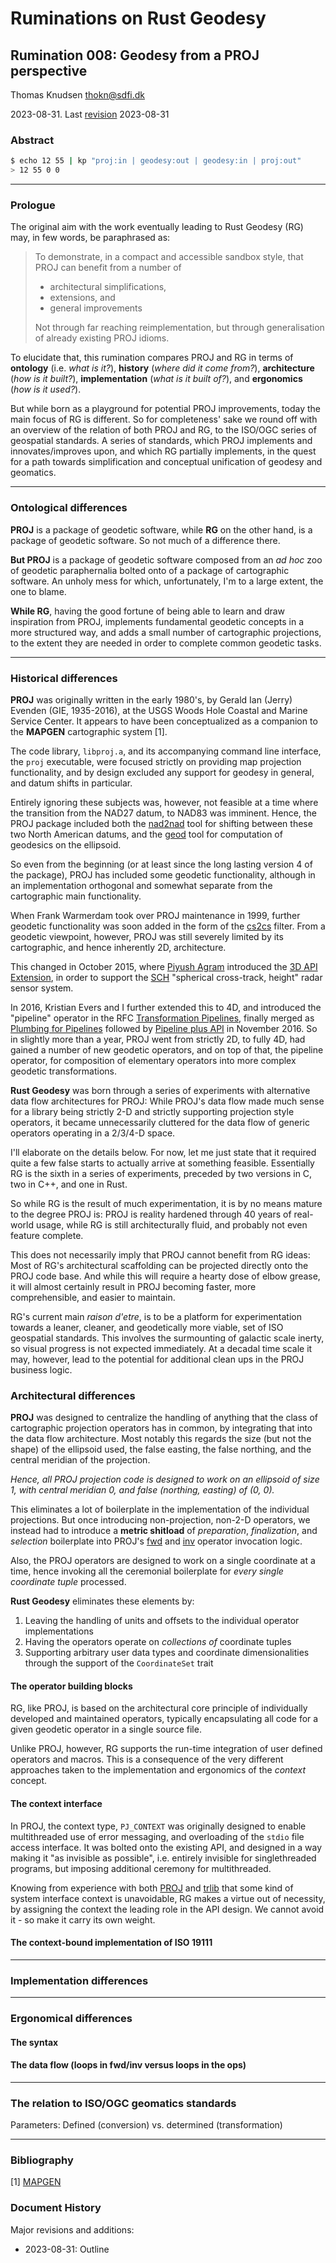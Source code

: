 # Ruminations on Rust Geodesy

## Rumination 008: Geodesy from a PROJ perspective

Thomas Knudsen <thokn@sdfi.dk>

2023-08-31. Last [revision](#document-history) 2023-08-31

### Abstract

```sh
$ echo 12 55 | kp "proj:in | geodesy:out | geodesy:in | proj:out"
> 12 55 0 0
```

---

### Prologue

The original aim with the work eventually leading to Rust Geodesy (RG) may, in few words, be paraphrased as:

> To demonstrate, in a compact and accessible sandbox style, that PROJ can benefit from a number of
>
> - architectural simplifications,
> - extensions, and
> - general improvements
>
> Not through far reaching reimplementation, but through generalisation of already existing PROJ idioms.

To elucidate that, this rumination compares PROJ and RG in terms of **ontology** (i.e. *what is it?*), **history** (*where did it come from?*), **architecture** (*how is it built?*), **implementation** (*what is it built of?*), and **ergonomics** (*how is it used?*).

But while born as a playground for potential PROJ improvements, today the main focus of RG is different. So for completeness' sake we round off with an overview of the relation of both PROJ and RG, to the ISO/OGC series of geospatial standards. A series of standards, which PROJ implements and innovates/improves upon, and which RG partially implements, in the quest for a path towards simplification and conceptual unification of geodesy and geomatics.

---

### Ontological differences

**PROJ** is a package of geodetic software, while **RG** on the other hand, is a package of geodetic software. So not much of a difference there.

**But PROJ** is a package of geodetic software composed from an *ad hoc* zoo of geodetic paraphernalia bolted onto of a package of cartographic software. An unholy mess for which, unfortunately, I'm to a large extent, the one to blame.

**While RG**, having the good fortune of being able to learn and draw inspiration from PROJ, implements fundamental geodetic concepts in a more structured way, and adds a small number of cartographic projections, to the extent they are needed in order to complete common geodetic tasks.

---

### Historical differences

**PROJ** was originally written in the early 1980's, by Gerald Ian (Jerry) Evenden (GIE, 1935-2016), at the USGS Woods Hole Coastal and Marine Service Center. It appears to have been conceptualized as a companion to the **MAPGEN** cartographic system [1].

The code library, `libproj.a`, and its accompanying command line interface, the `proj` executable, were focused strictly on providing map projection functionality, and by design excluded any support for geodesy in general, and datum shifts in particular.

Entirely ignoring these subjects was, however, not feasible at a time where the transition from the NAD27 datum, to NAD83 was imminent. Hence, the PROJ package included both the [nad2nad](https://github.com/OSGeo/PROJ/blob/4.7/src/nad2nad.c) tool for shifting between these two North American datums, and the [geod](https://github.com/OSGeo/PROJ/blob/4.7/src/geod.c) tool for computation of geodesics on the ellipsoid.

So even from the beginning (or at least since the long lasting version 4 of the package), PROJ has included some geodetic functionality, although in an implementation orthogonal and somewhat separate from the cartographic main functionality.

When Frank Warmerdam took over PROJ maintenance in 1999, further geodetic functionality was soon added in the form of the [cs2cs](https://github.com/OSGeo/PROJ/blob/4.7/src/cs2cs.c) filter. From a geodetic viewpoint, however, PROJ was still severely limited by its cartographic, and hence inherently 2D, architecture.

This changed in October 2015, where [Piyush Agram](https://www.linkedin.com/in/piyush-shanker-agram-78a76b2/) introduced the [3D API Extension](https://github.com/OSGeo/PROJ/commit/757a2c8f946faccf9d094d76cb79e6ebe0006564), in order to support the [SCH](https://github.com/OSGeo/PROJ/blob/5.0/src/PJ_sch.c) "spherical cross-track, height" radar sensor system.

In 2016, Kristian Evers and I further extended this to 4D, and introduced the "pipeline" operator in the RFC [Transformation Pipelines](https://github.com/OSGeo/PROJ/pull/388), finally merged as [Plumbing for Pipelines](https://github.com/OSGeo/PROJ/pull/453) followed by [Pipeline plus API](https://github.com/OSGeo/PROJ/pull/445) in November 2016. So in slightly more than a year, PROJ went from strictly 2D, to fully 4D, had gained a number of new geodetic operators, and on top of that, the pipeline operator, for composition of elementary operators into more complex geodetic transformations.

**Rust Geodesy** was born through a series of experiments with alternative data flow architectures for PROJ: While PROJ's data flow made much sense for a library being strictly 2-D and strictly supporting projection style operators, it became unnecessarily cluttered for the data flow of generic operators operating in a 2/3/4-D space.

I'll elaborate on the details below. For now, let me just state that it required quite a few false starts to actually arrive at something feasible. Essentially RG is the sixth in a series of experiments, preceded by two versions in C, two in C++, and one in Rust.

So while RG is the result of much experimentation, it is by no means mature to the degree PROJ is: PROJ is reality hardened through 40 years of real-world usage, while RG is still architecturally fluid, and probably not even feature complete.

This does not necessarily imply that PROJ cannot benefit from RG ideas: Most of RG's architectural scaffolding can be projected directly onto the PROJ code base. And while this will require a hearty dose of elbow grease, it will almost certainly result in PROJ becoming faster, more comprehensible, and easier to maintain.

RG's current main *raison d'etre*, is to be a platform for experimentation towards a leaner, cleaner, and geodetically more viable, set of ISO geospatial standards. This involves the surmounting of galactic scale inerty, so visual progress is not expected immediately. At a decadal time scale it may, however, lead to the potential for additional clean ups in the PROJ business logic.

### Architectural differences

**PROJ** was designed to centralize the handling of anything that the class of cartographic projection operators has in common, by integrating that into the data flow architecture. Most notably this regards the size (but not the shape) of the ellipsoid used, the false easting, the false northing, and the central meridian of the projection.

*Hence, all PROJ projection code is designed to work on an ellipsoid of size 1, with central meridian 0, and false (northing, easting) of (0, 0).*

This eliminates a lot of boilerplate in the implementation of the individual projections. But once introducing non-projection, non-2-D operators, we instead had to introduce a **metric shitload** of *preparation*, *finalization*, and *selection* boilerplate into PROJ's [fwd](https://github.com/OSGeo/PROJ/blob/master/src/fwd.cpp) and [inv](https://github.com/OSGeo/PROJ/blob/master/src/inv.cpp) operator invocation logic.

Also, the PROJ operators are designed to work on a single coordinate at a time, hence invoking all the ceremonial boilerplate for *every single coordinate tuple* processed.

**Rust Geodesy** eliminates these elements by:

1. Leaving the handling of units and offsets to the individual operator implementations
2. Having the operators operate on *collections of* coordinate tuples
3. Supporting arbitrary user data types and coordinate dimensionalities through the support of the `CoordinateSet` trait

#### The operator building blocks

RG, like PROJ, is based on the architectural core principle of individually developed and maintained operators, typically encapsulating all code for a given geodetic operator in a single source file.

Unlike PROJ, however, RG supports the run-time integration of user defined operators and macros. This is a consequence of the very different approaches taken to the implementation and ergonomics of the *context* concept.

#### The context interface

In PROJ, the context type, `PJ_CONTEXT` was originally designed to enable multithreaded use of error messaging, and overloading of the `stdio` file access interface. It was bolted onto the existing API, and designed in a way making it "as invisible as possible", i.e. entirely invisible for singlethreaded programs, but imposing additional ceremony for multithreaded.

Knowing from experience with both [PROJ](https://proj.org) and [trlib](https://github.com/busstoptaktik/trlib) that some kind of system interface context is unavoidable, RG makes a virtue out of necessity, by assigning the context the leading role in the API design. We cannot avoid it - so make it carry its own weight.

#### The context-bound implementation of ISO 19111

---

### Implementation differences

---

### Ergonomical differences

#### The syntax

#### The data flow (loops in fwd/inv versus loops in the ops)

---

### The relation to ISO/OGC geomatics standards

Parameters: Defined (conversion) vs. determined (transformation)

---

### Bibliography

[1] [MAPGEN](https://www.usgs.gov/publications/mapgen-cartographic-system)

### Document History

Major revisions and additions:

- 2023-08-31: Outline
